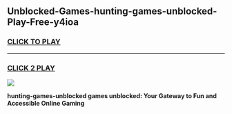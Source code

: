 
## Unblocked-Games-hunting-games-unblocked-Play-Free-y4ioa
<h3>
<a href="https://premium76.site?title=hunting-games-unblocked&ref=10A">CLICK TO PLAY</a></h3>
<hr>

<h3>
<a href="https://premium76.site?title=hunting-games-unblocked&ref=10A">CLICK 2 PLAY</a>
  
</h3>

<a href="https://premium76.site?title=hunting-games-unblocked&ref=10A"><img src="https://clearcache.store/games.png"></a>


**hunting-games-unblocked games unblocked: Your Gateway to Fun and Accessible Online Gaming**
